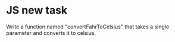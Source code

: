 # JS new task
 Write a function named "convertFahrToCelsius" that takes a single parameter and converts it to celsius.   
